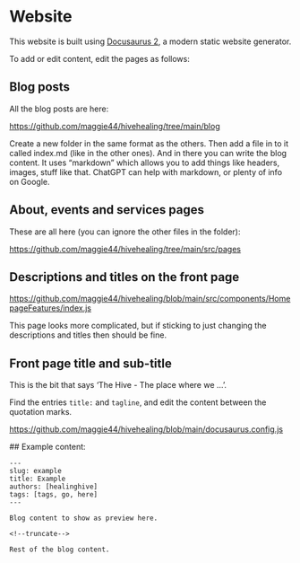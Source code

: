 # Website

This website is built using [Docusaurus 2](https://docusaurus.io/), a modern static website generator.

To add or edit content, edit the pages as follows:

## Blog posts

All the blog posts are here:

https://github.com/maggie44/hivehealing/tree/main/blog

Create a new folder in the same format as the others. Then add a file in to it called index.md (like in the other ones). And in there you can write the blog content. It uses “markdown” which allows you to add things like headers, images, stuff like that. ChatGPT can help with markdown, or plenty of info on Google.

## About, events and services pages

These are all here (you can ignore the other files in the folder):

https://github.com/maggie44/hivehealing/tree/main/src/pages

## Descriptions and titles on the front page

https://github.com/maggie44/hivehealing/blob/main/src/components/HomepageFeatures/index.js

This page looks more complicated, but if sticking to just changing the descriptions and titles then should be fine.

## Front page title and sub-title

This is the bit that says ‘The Hive - The place where we …’.

Find the entries `title:` and `tagline`, and edit the content between the quotation marks.

https://github.com/maggie44/hivehealing/blob/main/docusaurus.config.js

## Example content:

```
---
slug: example
title: Example
authors: [healinghive]
tags: [tags, go, here]
---

Blog content to show as preview here.

<!--truncate-->

Rest of the blog content.
```
